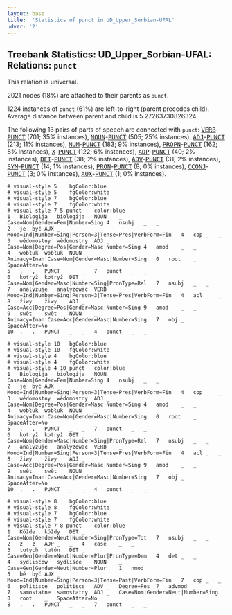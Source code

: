 ```yaml
---
layout: base
title:  'Statistics of punct in UD_Upper_Sorbian-UFAL'
udver: '2'
---
```


## Treebank Statistics: UD_Upper_Sorbian-UFAL: Relations: `punct`

This relation is universal.

2021 nodes (18%) are attached to their parents as `punct`.

1224 instances of `punct` (61%) are left-to-right (parent precedes child).
Average distance between parent and child is 5.27263730826324.

The following 13 pairs of parts of speech are connected with `punct`: <tt><a href="hsb_ufal-pos-VERB.html">VERB</a></tt>-<tt><a href="hsb_ufal-pos-PUNCT.html">PUNCT</a></tt> (701; 35% instances), <tt><a href="hsb_ufal-pos-NOUN.html">NOUN</a></tt>-<tt><a href="hsb_ufal-pos-PUNCT.html">PUNCT</a></tt> (505; 25% instances), <tt><a href="hsb_ufal-pos-ADJ.html">ADJ</a></tt>-<tt><a href="hsb_ufal-pos-PUNCT.html">PUNCT</a></tt> (213; 11% instances), <tt><a href="hsb_ufal-pos-NUM.html">NUM</a></tt>-<tt><a href="hsb_ufal-pos-PUNCT.html">PUNCT</a></tt> (183; 9% instances), <tt><a href="hsb_ufal-pos-PROPN.html">PROPN</a></tt>-<tt><a href="hsb_ufal-pos-PUNCT.html">PUNCT</a></tt> (162; 8% instances), <tt><a href="hsb_ufal-pos-X.html">X</a></tt>-<tt><a href="hsb_ufal-pos-PUNCT.html">PUNCT</a></tt> (122; 6% instances), <tt><a href="hsb_ufal-pos-ADP.html">ADP</a></tt>-<tt><a href="hsb_ufal-pos-PUNCT.html">PUNCT</a></tt> (40; 2% instances), <tt><a href="hsb_ufal-pos-DET.html">DET</a></tt>-<tt><a href="hsb_ufal-pos-PUNCT.html">PUNCT</a></tt> (38; 2% instances), <tt><a href="hsb_ufal-pos-ADV.html">ADV</a></tt>-<tt><a href="hsb_ufal-pos-PUNCT.html">PUNCT</a></tt> (31; 2% instances), <tt><a href="hsb_ufal-pos-SYM.html">SYM</a></tt>-<tt><a href="hsb_ufal-pos-PUNCT.html">PUNCT</a></tt> (14; 1% instances), <tt><a href="hsb_ufal-pos-PRON.html">PRON</a></tt>-<tt><a href="hsb_ufal-pos-PUNCT.html">PUNCT</a></tt> (8; 0% instances), <tt><a href="hsb_ufal-pos-CCONJ.html">CCONJ</a></tt>-<tt><a href="hsb_ufal-pos-PUNCT.html">PUNCT</a></tt> (3; 0% instances), <tt><a href="hsb_ufal-pos-AUX.html">AUX</a></tt>-<tt><a href="hsb_ufal-pos-PUNCT.html">PUNCT</a></tt> (1; 0% instances).


~~~ conllu
# visual-style 5	bgColor:blue
# visual-style 5	fgColor:white
# visual-style 7	bgColor:blue
# visual-style 7	fgColor:white
# visual-style 7 5 punct	color:blue
1	Biologija	biologija	NOUN	_	Case=Nom|Gender=Fem|Number=Sing	4	nsubj	_	_
2	je	być	AUX	_	Mood=Ind|Number=Sing|Person=3|Tense=Pres|VerbForm=Fin	4	cop	_	_
3	wědomostny	wědomostny	ADJ	_	Case=Nom|Degree=Pos|Gender=Masc|Number=Sing	4	amod	_	_
4	wobłuk	wobłuk	NOUN	_	Animacy=Inan|Case=Nom|Gender=Masc|Number=Sing	0	root	_	SpaceAfter=No
5	,	,	PUNCT	_	_	7	punct	_	_
6	kotryž	kotryž	DET	_	Case=Nom|Gender=Masc|Number=Sing|PronType=Rel	7	nsubj	_	_
7	analyzuje	analyzować	VERB	_	Mood=Ind|Number=Sing|Person=3|Tense=Pres|VerbForm=Fin	4	acl	_	_
8	žiwy	žiwy	ADJ	_	Case=Acc|Degree=Pos|Gender=Masc|Number=Sing	9	amod	_	_
9	swět	swět	NOUN	_	Animacy=Inan|Case=Acc|Gender=Masc|Number=Sing	7	obj	_	SpaceAfter=No
10	.	.	PUNCT	_	_	4	punct	_	_

~~~


~~~ conllu
# visual-style 10	bgColor:blue
# visual-style 10	fgColor:white
# visual-style 4	bgColor:blue
# visual-style 4	fgColor:white
# visual-style 4 10 punct	color:blue
1	Biologija	biologija	NOUN	_	Case=Nom|Gender=Fem|Number=Sing	4	nsubj	_	_
2	je	być	AUX	_	Mood=Ind|Number=Sing|Person=3|Tense=Pres|VerbForm=Fin	4	cop	_	_
3	wědomostny	wědomostny	ADJ	_	Case=Nom|Degree=Pos|Gender=Masc|Number=Sing	4	amod	_	_
4	wobłuk	wobłuk	NOUN	_	Animacy=Inan|Case=Nom|Gender=Masc|Number=Sing	0	root	_	SpaceAfter=No
5	,	,	PUNCT	_	_	7	punct	_	_
6	kotryž	kotryž	DET	_	Case=Nom|Gender=Masc|Number=Sing|PronType=Rel	7	nsubj	_	_
7	analyzuje	analyzować	VERB	_	Mood=Ind|Number=Sing|Person=3|Tense=Pres|VerbForm=Fin	4	acl	_	_
8	žiwy	žiwy	ADJ	_	Case=Acc|Degree=Pos|Gender=Masc|Number=Sing	9	amod	_	_
9	swět	swět	NOUN	_	Animacy=Inan|Case=Acc|Gender=Masc|Number=Sing	7	obj	_	SpaceAfter=No
10	.	.	PUNCT	_	_	4	punct	_	_

~~~


~~~ conllu
# visual-style 8	bgColor:blue
# visual-style 8	fgColor:white
# visual-style 7	bgColor:blue
# visual-style 7	fgColor:white
# visual-style 7 8 punct	color:blue
1	Kóžde	kóždy	DET	_	Case=Nom|Gender=Neut|Number=Sing|PronType=Tot	7	nsubj	_	_
2	z	z	ADP	_	_	4	case	_	_
3	tutych	tutón	DET	_	Case=Gen|Gender=Neut|Number=Plur|PronType=Dem	4	det	_	_
4	sydlišćow	sydlišće	NOUN	_	Case=Gen|Gender=Neut|Number=Plur	1	nmod	_	_
5	bě	być	AUX	_	Mood=Ind|Number=Sing|Person=3|Tense=Past|VerbForm=Fin	7	cop	_	_
6	politisce	politisce	ADV	_	Degree=Pos	7	advmod	_	_
7	samostatne	samostatny	ADJ	_	Case=Nom|Gender=Neut|Number=Sing	0	root	_	SpaceAfter=No
8	.	.	PUNCT	_	_	7	punct	_	_

~~~


